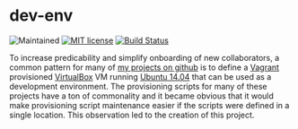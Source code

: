 # dev-env

![Maintained](https://img.shields.io/maintenance/yes/2017.svg?style=flat)
[![MIT license](http://img.shields.io/badge/license-MIT-brightgreen.svg)](http://opensource.org/licenses/MIT)
[![Build Status](https://travis-ci.org/simonsdave/dev-env.svg)](https://travis-ci.org/simonsdave/dev-env)

To increase predicability and simplify onboarding of new
collaborators, a common pattern for many of
[my projects on github](https://github.com/simonsdave)
is to define a [Vagrant](http://www.vagrantup.com/) provisioned
[VirtualBox](https://www.virtualbox.org/)
VM running [Ubuntu 14.04](http://releases.ubuntu.com/14.04/)
that can be used as a development environment.
The provisioning scripts for many of these projects have a
ton of commonality and it became obvious that it would make
provisioning script maintenance easier if the scripts were
defined in a single location.
This observation led to the creation of this project.
